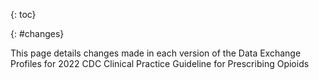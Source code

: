 {: toc}

{: #changes}

This page details changes made in each version of the Data Exchange Profiles for 2022 CDC Clinical Practice Guideline for Prescribing Opioids

